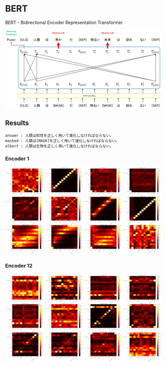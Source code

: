 # BERT

BERT - Bidirectional Encoder Representation Transformer

<p align="center">
  <img src="pretraining.png">
</p>

## Results

```
answer : 人類は知性を正しく用いて進化しなければならない。
masked : 人類は[MASK]を正しく用いて進化しなければならない。
albert : 人類は生物を正しく用いて進化しなければならない。
```

### Encoder 1

<img src="enc1.png">

### Encoder 12

<img src="enc12.png">
